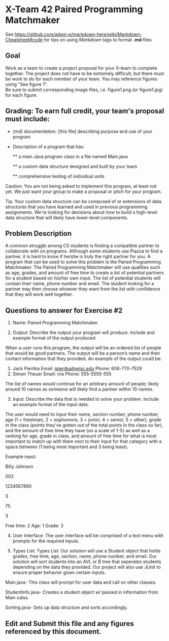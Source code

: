 # X-Team 42 Paired Programming Matchmaker

See https://github.com/adam-p/markdown-here/wiki/Markdown-Cheatsheet#code for tips on using *Markdown* tags to format __.md__ files

## Goal

Work as a team to create a project proposal for your X-team to complete together.
The project does not have to be extremely difficult,
but there must be work to do for each member of your team.
You may reference figures using "See figure 1".  
Be sure to submit corresponding image files, i.e. figure1.png (or figure1.jpg) for each figure.

## Grading: To earn full credit, your team's proposal must include:

* (md) documentation: [this file] describing purpose and use of your program

* Description of a program that has:

  ** a main Java program class in a file named Main.java
  
  ** a custom data structure designed and built by your team
  
  ** comprehensive testing of individual units
  
 Caution: You are not being asked to implement this program, at least not yet. 
 We just want your group to make a proposal or pitch for your program.
 
 Tip: Your custom data structure can be composed of or extensions of data structures that you have learned and used in previous programming assignments.  We're looking for decisions about how to build a high-level data structure that will likely have lower-level components.

## Problem Description

A common struggle among CS students is finding a compatible partner to collaborate with on programs. Although some students use Piazza to find a partner, it is hard to know if he/she is truly the right partner for you. A program that can be used to solve this problem is the Paired Programming Matchmaker. The Paired Programming Matchmaker will use qualities such as age, grades, and amount of free time to create a list of potential partners for a student based on his/her own input. The list of potential students will contain their name, phone number and email. The student looking for a partner may then choose whoever they want from the list with confidence that they will work well together. 

## Questions to answer for Exercise #2

1. Name: Paired Programming Matchmaker



2. Output: Describe the output your program will produce.  Include and example format of the output produced.

When a user runs this program, the output will be an ordered list of people that would be good partners. The output will be a person’s name and their contact information that they provided. An example of the output could be:

1.	Jack Pientka
Email: jpientka@wisc.edu
Phone: 608-770-7529
2.	Simon Theuer
Email: n/a
Phone: 555-5555-555

The list of names would continue for an arbitrary amount of people; likely around 10 names as someone will likely find a partner within 10 names. 

3. Input: Describe the data that is needed to solve your problem. Include an example format of the input data.

The user would need to input their name, section number, phone number, age (1 = freshman, 2 = sophomore, 3 = junior, 4 = senior, 5 = other), grade in the class (points they've gotten out of the total points in the class so far), and the amount of free time they have (on a scale of 1-5) as well as a ranking for age, grade in class, and amount of free time for what is most important to match up with them next to their input for that category with a space between (1 being most important and 3 being least).

Example input:

Billy Johnson

002

1234567890

3

75

3

Free time: 2
Age: 1
Grade: 3

4. User Interface: The user interface will be comprised of a text menu with prompts for the required inputs.



5. Types List: Types List: Our solution will use a Student object that holds grades, free time, age, section, name, phone number, and email.  Our solution will sort students into an AVL or B tree that seperates students depending on the data they provided. Our project will also use JUnit to ensure proper behavior given certain inputs.


Main.java- This class will prompt for user data and call on other classes.

StudentInfo.java- Creates a student object w/ passed in information from Main calss.

Sorting.java- Sets up data structure and sorts accordingly.


## Edit and Submit this file and any figures referenced by this document.

